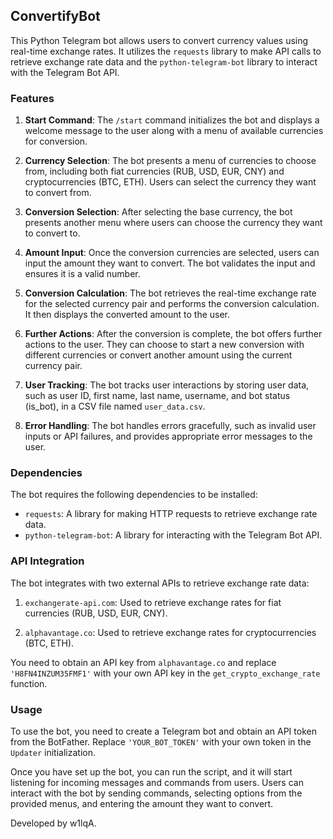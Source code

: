## ConvertifyBot

This Python Telegram bot allows users to convert currency values using real-time exchange rates. It utilizes the `requests` library to make API calls to retrieve exchange rate data and the `python-telegram-bot` library to interact with the Telegram Bot API.

### Features

1. **Start Command**: The `/start` command initializes the bot and displays a welcome message to the user along with a menu of available currencies for conversion.

2. **Currency Selection**: The bot presents a menu of currencies to choose from, including both fiat currencies (RUB, USD, EUR, CNY) and cryptocurrencies (BTC, ETH). Users can select the currency they want to convert from.

3. **Conversion Selection**: After selecting the base currency, the bot presents another menu where users can choose the currency they want to convert to.

4. **Amount Input**: Once the conversion currencies are selected, users can input the amount they want to convert. The bot validates the input and ensures it is a valid number.

5. **Conversion Calculation**: The bot retrieves the real-time exchange rate for the selected currency pair and performs the conversion calculation. It then displays the converted amount to the user.

6. **Further Actions**: After the conversion is complete, the bot offers further actions to the user. They can choose to start a new conversion with different currencies or convert another amount using the current currency pair.

7. **User Tracking**: The bot tracks user interactions by storing user data, such as user ID, first name, last name, username, and bot status (is_bot), in a CSV file named `user_data.csv`.

8. **Error Handling**: The bot handles errors gracefully, such as invalid user inputs or API failures, and provides appropriate error messages to the user.

### Dependencies

The bot requires the following dependencies to be installed:

- `requests`: A library for making HTTP requests to retrieve exchange rate data.
- `python-telegram-bot`: A library for interacting with the Telegram Bot API.

### API Integration

The bot integrates with two external APIs to retrieve exchange rate data:

1. `exchangerate-api.com`: Used to retrieve exchange rates for fiat currencies (RUB, USD, EUR, CNY).

2. `alphavantage.co`: Used to retrieve exchange rates for cryptocurrencies (BTC, ETH).

You need to obtain an API key from `alphavantage.co` and replace `'H8FN4INZUM35FMF1'` with your own API key in the `get_crypto_exchange_rate` function.

### Usage

To use the bot, you need to create a Telegram bot and obtain an API token from the BotFather. Replace `'YOUR_BOT_TOKEN'` with your own token in the `Updater` initialization.

Once you have set up the bot, you can run the script, and it will start listening for incoming messages and commands from users. Users can interact with the bot by sending commands, selecting options from the provided menus, and entering the amount they want to convert.

Developed by w1lqA.
